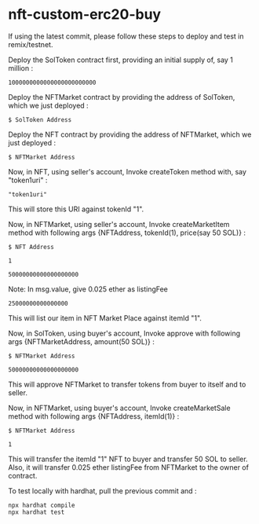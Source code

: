 # nft-custom-erc20-buy

If using the latest commit, please follow these steps to deploy and test in remix/testnet.

Deploy the SolToken contract first, providing an initial supply of, say 1 million :
```shell
1000000000000000000000000
```

Deploy the NFTMarket contract by providing the address of SolToken, which we just deployed : 
```shell
$ SolToken Address
```

Deploy the NFT contract by providing the address of NFTMarket, which we just deployed :
```shell
$ NFTMarket Address
```

Now, in NFT, using seller's account,
Invoke createToken method with, say "token1uri" :
```shell
"token1uri"
```
This will store this URI against tokenId "1".

Now, in NFTMarket, using seller's account,
Invoke createMarketItem method with following args {NFTAddress, tokenId(1), price(say 50 SOL)} :
```shell
$ NFT Address
```
```shell
1
```
```shell
50000000000000000000
```
Note: In msg.value, give 0.025 ether as listingFee 
```shell
25000000000000000
```
This will list our item in NFT Market Place against itemId "1".


Now, in SolToken, using buyer's account,
Invoke approve with following args {NFTMarketAddress, amount(50 SOL)} :
```shell
$ NFTMarket Address
```
```shell
50000000000000000000
```
This will approve NFTMarket to transfer tokens from buyer to itself and to seller.

Now, in NFTMarket, using buyer's account,
Invoke createMarketSale method with following args {NFTAddress, itemId(1)} :
```shell
$ NFTMarket Address
```
```shell
1
```
This will transfer the itemId "1" NFT to buyer and transfer 50 SOL to seller.
Also, it will transfer 0.025 ether listingFee from NFTMarket to the owner of contract.





To test locally with hardhat, pull the previous commit and :

```shell
npx hardhat compile
npx hardhat test
```
